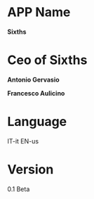 # APP Name
**Sixths** 
# Ceo of Sixths
**Antonio Gervasio**

**Francesco Aulicino**

# Language
IT-it
EN-us
# Version
0.1 Beta

